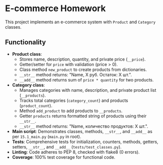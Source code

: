 # E-commerce Homework

This project implements an e-commerce system with `Product` and `Category` classes.

## Functionality
- **Product class**:
  - Stores name, description, quantity, and private price (`__price`).
  - Getter/setter for `price` with validation (price > 0).
  - Class method `new_product` to create products from dictionaries.
  - `__str__` method returns: "Name, X руб. Остаток: X шт.".
  - `__add__` method returns sum of `price * quantity` for two products.
- **Category class**:
  - Manages categories with name, description, and private product list (`__products`).
  - Tracks total categories (`category_count`) and products (`product_count`).
  - Method `add_product` to add products to `__products`.
  - Getter `products` returns formatted string of products using their `__str__`.
  - `__str__` method returns: "Name, количество продуктов: X шт.".
- **Main script**: Demonstrates classes, methods, `__str__`, and `__add__` as per `15.1_main.py` (`main.py` in root).
- **Tests**: Comprehensive tests for initialization, counters, methods, getters, setters, `__str__`, and `__add__` (`tests/test_classes.py`).
- **Linting**: Code adheres to PEP 8, checked with flake8 (0 errors).
- **Coverage**: 100% test coverage for functional code.